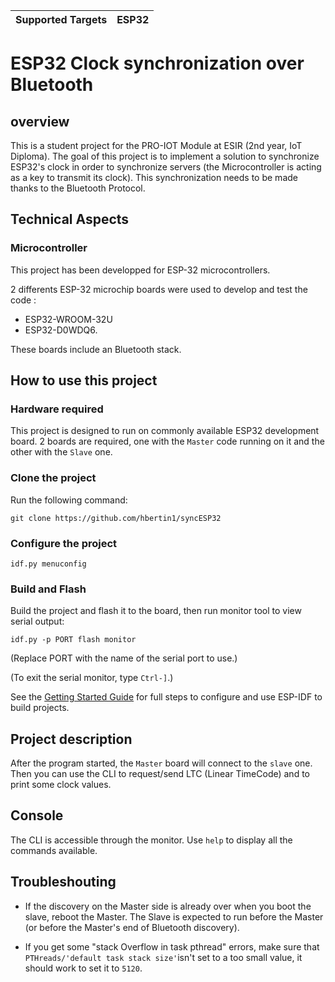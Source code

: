 | Supported Targets | ESP32 |
| ----------------- | ----- |

# ESP32 Clock synchronization over Bluetooth

## overview
This is a student project for the PRO-IOT Module at ESIR (2nd year, IoT Diploma).
The goal of this project is to implement a solution to synchronize ESP32's clock in order to synchronize servers (the Microcontroller is acting as a key to transmit its clock). This synchronization needs to be made thanks to the Bluetooth Protocol.

## Technical Aspects
### Microcontroller
This project has been developped for ESP-32 microcontrollers. 

2 differents ESP-32 microchip boards were used to develop and test the code : 
- ESP32-WROOM-32U 
- ESP32-D0WDQ6.

These boards include an Bluetooth stack.

## How to use this project
### Hardware required
This project is designed to run on commonly available ESP32 development board. 2 boards are required, one with the `Master` code running on it and the other with the `Slave` one.
### Clone the project
Run the following command:
```
git clone https://github.com/hbertin1/syncESP32
```
### Configure the project

```
idf.py menuconfig
```

### Build and Flash

Build the project and flash it to the board, then run monitor tool to view serial output:

```
idf.py -p PORT flash monitor
```

(Replace PORT with the name of the serial port to use.)

(To exit the serial monitor, type ``Ctrl-]``.)

See the [Getting Started Guide](https://docs.espressif.com/projects/esp-idf/en/latest/get-started/index.html) for full steps to configure and use ESP-IDF to build projects.

## Project description
After the program started, the `Master` board will connect to the `slave` one. Then you can use the CLI to request/send LTC (Linear TimeCode) and to print some clock values.

## Console
The CLI is accessible through the monitor. Use `help` to display all the commands available.

## Troubleshouting

- If the discovery on the Master side is already over when you boot the slave, reboot the Master. The Slave is expected to run before the Master (or before the Master's end of Bluetooth discovery).

- If you get some "stack Overflow in task pthread" errors, make sure that `PTHreads/'default task stack size'`isn't set to a too small value, it should work to set it to `5120`.
